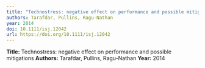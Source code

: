 ```yaml
---
title: "Technostress: negative effect on performance and possible mitigations"
authors: Tarafdar, Pullins, Ragu-Nathan
year: 2014
doi: 10.1111/isj.12042
url: https://doi.org/10.1111/isj.12042
---
```

**Title:** Technostress: negative effect on performance and possible mitigations
**Authors:** Tarafdar, Pullins, Ragu-Nathan
**Year:** 2014